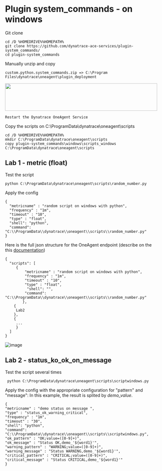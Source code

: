 # Plugin system_commands - on windows

Git clone

    cd /D %HOMEDRIVE%%HOMEPATH%
    git clone https://github.com/dynatrace-ace-services/plugin-system_commands/
    cd plugin-system_commands
   
Manually unzip and copy 
   
    custom.python.system_commands.zip => C:\Program Files\dynatrace\oneagent\plugin_deployment
<img src="https://user-images.githubusercontent.com/40337213/133121297-ebec3ca8-2d21-43a6-b4c8-c2543798b4a5.png" width="500" height="90">

    Restart the Dynatrace OneAgent Service

Copy the scripts on C:\ProgramData\dynatrace\oneagent\scripts

    cd /D %HOMEDRIVE%%HOMEPATH%
    mkdir C:\ProgramData\dynatrace\oneagent\scripts
    copy plugin-system_commands\windows\scripts_windows C:\ProgramData\dynatrace\oneagent\scripts

## Lab 1 - metric (float)
Test the script
  
    python C:\ProgramData\dynatrace\oneagent\scripts\random_number.py
    
Apply the config 

    {
      "metricname" : "random script on windows with python",
      "frequency" : "1m",
      "timeout" : "10",
      "type" : "float",
      "shell": "python",
      "command": "C:\\ProgramData\\dynatrace\\oneagent\\scripts\\random_number.py"
    }
    
Here is the full json structure for the OneAgent endpoint (describe on the this [documentation](../Dynatrace-Plugin-system_commands.pdf)) 

	{
	  "scripts": [
		 {
     		 "metricname" : "random script on windows with python",
      		 "frequency" : "1m",
      		 "timeout" : "10",
      		 "type" : "float",
     		  "shell": "",
      		 "command": "C:\\ProgramData\\dynatrace\\oneagent\\scripts\\random_number.py"
    		},
		{
		 Lab2	
		},
		{
		 ...
		 }
	  ]
	}

![image](https://user-images.githubusercontent.com/40337213/133119969-9f27afa9-afd7-47be-8179-34c4356346cf.png) 


## Lab 2 - status_ko_ok_on_message

Test the script several times

     python C:\ProgramData\dynatrace\oneagent\scripts\scriptwindows.py
  
Apply the config with the appropriate configuration for "pattern" and "message":
In this example, the result is splited by *demo_value*.

	{
	"metricname" : "demo status on message ",
	"type" : "status_ok_warning_critical",
	"frequency" : "1m",
	"timeout" : "30",
	"shell": "python",
	"command": "C:\\ProgramData\\dynatrace\\oneagent\\scripts\\scriptwindows.py",
	"ok_pattern" : "OK;value=([0-9]+)",
	"ok_message" : "Status OK,demo_'${word1}'",
	"warning_pattern" : "WARNING;value=([0-9]+)",
	"warning_message" : "Status WARNING,demo_'${word1}'",
	"critical_pattern" : "CRITICAL;value=([0-9]+)",
	"critical_message" : "Status CRITICAL,demo_'${word1}'"
	}

 
    
